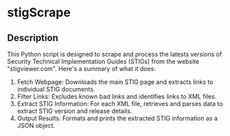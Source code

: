 # stigScrape

## Description
This Python script is designed to scrape and process the latests versions of Security Technical Implementation Guides (STIGs) from the website "stigviewer.com". 
Here's a summary of what it does:
1.	Fetch Webpage: Downloads the main STIG page and extracts links to individual STIG documents.
2.	Filter Links: Excludes known bad links and identifies links to XML files.
3.	Extract STIG Information: For each XML file, retrieves and parses data to extract STIG version and release details.
4.	Output Results: Formats and prints the extracted STIG information as a JSON object.

